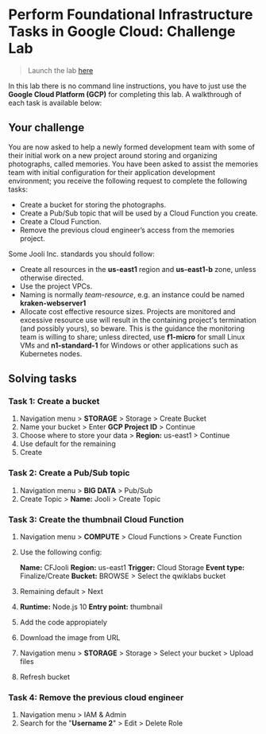 # Perform Foundational Infrastructure Tasks in Google Cloud: Challenge Lab

> Launch the lab [here](https://google.qwiklabs.com/quests/118)

In this lab there is no command line instructions, you have to just use the **Google Cloud Platform (GCP)** for completing this lab. A walkthrough of each task is available below: 

## Your challenge

You are now asked to help a newly formed development team with some of their initial work on a new project around storing and organizing photographs, called memories. You have been asked to assist the memories team with initial configuration for their application development environment; you receive the following request to complete the following tasks:

- Create a bucket for storing the photographs.
- Create a Pub/Sub topic that will be used by a Cloud Function you create.
- Create a Cloud Function.
- Remove the previous cloud engineer’s access from the memories project.

Some Jooli Inc. standards you should follow:

- Create all resources in the **us-east1** region and **us-east1-b** zone, unless otherwise directed.
- Use the project VPCs.
- Naming is normally *team-resource*, e.g. an instance could be named **kraken-webserver1**
- Allocate cost effective resource sizes. Projects are monitored and excessive resource use will result in the containing project's termination (and possibly yours), so beware. This is the guidance the monitoring team is willing to share; unless directed, use **f1-micro** for small Linux VMs and **n1-standard-1** for Windows or other applications such as Kubernetes nodes.

## Solving tasks

### Task 1: Create a bucket

1. Navigation menu > **STORAGE** > Storage > Create Bucket
2. Name your bucket > Enter **GCP Project ID** > Continue
3. Choose where to store your data > **Region:** us-east1 > Continue
4. Use default for the remaining 
5. Create

### Task 2: Create a Pub/Sub topic

1. Navigation menu > **BIG DATA** > Pub/Sub
2. Create Topic > **Name:** Jooli > Create Topic

### Task 3: Create the thumbnail Cloud Function

1. Navigation menu > **COMPUTE** >  Cloud Functions > Create Function

2. Use the following config:

   **Name:** CFJooli
   **Region:** us-east1
   **Trigger:** Cloud Storage
   **Event type:** Finalize/Create
   **Bucket:** BROWSE > Select the qwiklabs bucket

3. Remaining default > Next

4. **Runtime:** Node.js 10
   **Entry point:** thumbnail
5. Add the code appropiately
6. Download the image from URL
7. Navigation menu > **STORAGE** > Storage > Select your bucket > Upload files
8. Refresh bucket

### Task 4: Remove the previous cloud engineer

1. Navigation menu > IAM & Admin
2. Search for the "**Username 2**" > Edit > Delete Role
